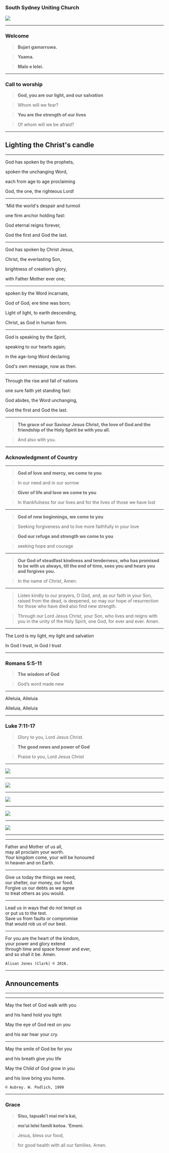 
### South Sydney Uniting Church

<img class="r-stretch" src="assets/all-souls.png"/>

---

### Welcome

> **Bujari gamarruwa.**

> **Yaama.**

> **Malo e lelei.**


---

### Call to worship

> **God, you are our light, and our salvation**

> Whom will we fear?

> **You are the strength of our lives**

> Of whom will we be afraid?


---

<section data-background-image="assets/candle.jpg">

## Lighting the Christ's candle

---

God has spoken by the prophets,

spoken the unchanging Word,

each from age to age proclaiming

God, the one, the righteous Lord!

---


'Mid the world's despair and turmoil

one firm anchor holding fast:

God eternal reigns forever,

God the first and God the last.

---

God has spoken by Christ Jesus,

Christ, the everlasting Son,

brightness of  creation’s glory,

with Father Mother ever one;

---

spoken by the Word incarnate,

God of God, ere time was born;

Light of light, to earth descending,

Christ, as God in human form.

---

God is speaking by the Spirit,

speaking to our hearts again;

in the age-long Word declaring

God's own message, now as then.

---

Through the rise and fall of nations

one sure faith yet standing fast:

God abides, the Word unchanging,

God the first and God the last.

---

> **The grace of our Saviour Jesus Christ, the love of God and the friendship of the Holy Spirit be with you all.**

> And also with you.

---

### Acknowledgment of Country


---

> **God of love and mercy, we come to you**

> In our need and in our sorrow

> **Giver of life and love we come to you**

> In thankfulness for our lives and for the lives of those we have lost

---

> **God of new beginnings, we come to you**

> Seeking forgiveness and  to live more faithfully in your love

> **God our refuge and strength we come to you**

> seeking hope and courage

---

> **Our God of steadfast kindness and tenderness, who has promised to be with us always, till the end of time, sees you and hears you and forgives you.**

> In the name of Christ, Amen.


---

> Listen kindly to our prayers, O God, and, as our faith in your Son, raised from the dead, is deepened, so may our hope of resurrection for those who have died also find new strength.

> Through our Lord Jesus Christ, your Son, who lives and reigns with you in the unity of the Holy Spirit, one God, for ever and ever. Amen.

---


The Lord is my light, my light and salvation

In God I trust, in God I trust

---

<section data-background-image="assets/reading.png">

### Romans 5:5-11

> **The wisdom of God**

> God’s word made new


---

Alleluia, Alleluia

Alleluia, Alleluia

---

<section data-background-image="assets/reading.png">

### Luke 7:11-17

> Glory to you, Lord Jesus Christ.

> **The good news and power of God**

> Praise to you, Lord Jesus Christ 

---


<img class="r-stretch" src="assets/charlie-brown.jpeg" />

---


<img class="r-stretch" src="assets/charlie-brown-2.jpeg" />

---


<img class="r-stretch" src="assets/charlie-brown-3.jpeg" />

---

<img class="r-stretch" src="assets/flowers.jpg" />

---

<img class="r-stretch" src="assets/garden.jpg" />

---

<section data-background-image="assets/candles-2.jpg">

---


Father and Mother of us all, \
may all proclaim your worth. \
Your kingdom come, your will be honoured \
in heaven and on Earth.

---

Give us today the things we need, \
our shelter, our money, our food. \
Forgive us our debts as we agree \
to treat others as you would.

---

Lead us in ways that do not tempt us \
or put us to the test. \
Save us from faults or compromise \
that would rob us of our best.

---

For you are the heart of the kindom, \
your power and glory extend \
through time and space forever and ever, \
and so shall it be. Amen.

`Alison Jones (Clark) © 2016.`


---

## Announcements

---


---

May the feet of God walk with you

and his hand hold you tight

May the eye of God rest on you

and his ear hear your cry.

---

May the smile of God be for you

and his breath give you life

May the Child of God grow in you

and his love bring you home.

`© Aubrey. W. Podlich, 1999`

---

### Grace

> **Sisu, tapuaki’i mai me’a kai,**

> **mo’ui lelei famili kotoa. ’Emeni.**

> Jesus, bless our food, 

> for good health with all our families. Amen.

